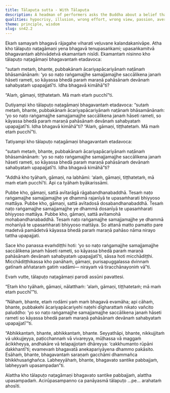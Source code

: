 ```yaml
---
title: Tālapuṭa sutta - With Tālapuṭa
description: A headman of performers asks the Buddha about a belief that those who entertain by distortion of truth are reborn among laughing deities. The Buddha explains that such a mind leads to hell, and even holding such a belief is wrong view, resulting in rebirth in hell or the animal realm.
qualities: hypocrisy, illusion, wrong effort, wrong view, passion, aversion
theme: principle, wisdom
slug: sn42.2
---
```


Ekaṁ samayaṁ bhagavā rājagahe viharati veḷuvane kalandakanivāpe. Atha kho tālapuṭo naṭagāmaṇi yena bhagavā tenupasaṅkami; upasaṅkamitvā bhagavantaṁ abhivādetvā ekamantaṁ nisīdi. Ekamantaṁ nisinno kho tālapuṭo naṭagāmaṇi bhagavantaṁ etadavoca:

“sutaṁ metaṁ, bhante, pubbakānaṁ ācariyapācariyānaṁ naṭānaṁ bhāsamānānaṁ: ‘yo so naṭo raṅgamajjhe samajjamajjhe saccālikena janaṁ hāseti rameti, so kāyassa bhedā paraṁ maraṇā pahāsānaṁ devānaṁ sahabyataṁ upapajjatī’ti. Idha bhagavā kimāhā”ti?

“Alaṁ, gāmaṇi, tiṭṭhatetaṁ. Mā maṁ etaṁ pucchī”ti.

Dutiyampi kho tālapuṭo naṭagāmaṇi bhagavantaṁ etadavoca: “sutaṁ metaṁ, bhante, pubbakānaṁ ācariyapācariyānaṁ naṭānaṁ bhāsamānānaṁ: ‘yo so naṭo raṅgamajjhe samajjamajjhe saccālikena janaṁ hāseti rameti, so kāyassa bhedā paraṁ maraṇā pahāsānaṁ devānaṁ sahabyataṁ upapajjatī’ti. Idha bhagavā kimāhā”ti? “Alaṁ, gāmaṇi, tiṭṭhatetaṁ. Mā maṁ etaṁ pucchī”ti.

Tatiyampi kho tālapuṭo naṭagāmaṇi bhagavantaṁ etadavoca:

“sutaṁ metaṁ, bhante, pubbakānaṁ ācariyapācariyānaṁ naṭānaṁ bhāsamānānaṁ: ‘yo so naṭo raṅgamajjhe samajjamajjhe saccālikena janaṁ hāseti rameti, so kāyassa bhedā paraṁ maraṇā pahāsānaṁ devānaṁ sahabyataṁ upapajjatī’ti. Idha bhagavā kimāhā”ti?

“Addhā kho tyāhaṁ, gāmaṇi, na labhāmi: ‘alaṁ, gāmaṇi, tiṭṭhatetaṁ, mā maṁ etaṁ pucchī’ti. Api ca tyāhaṁ byākarissāmi.

Pubbe kho, gāmaṇi, sattā avītarāgā rāgabandhanabaddhā. Tesaṁ naṭo raṅgamajjhe samajjamajjhe ye dhammā rajanīyā te upasaṁharati bhiyyoso mattāya. Pubbe kho, gāmaṇi, sattā avītadosā dosabandhanabaddhā. Tesaṁ naṭo raṅgamajjhe samajjamajjhe ye dhammā dosanīyā te upasaṁharati bhiyyoso mattāya. Pubbe kho, gāmaṇi, sattā avītamohā mohabandhanabaddhā. Tesaṁ naṭo raṅgamajjhe samajjamajjhe ye dhammā mohanīyā te upasaṁharati bhiyyoso mattāya. So attanā matto pamatto pare madetvā pamādetvā kāyassa bhedā paraṁ maraṇā pahāso nāma nirayo tattha upapajjati.

Sace kho panassa evaṁdiṭṭhi hoti: ‘yo so naṭo raṅgamajjhe samajjamajjhe saccālikena janaṁ hāseti rameti, so kāyassa bhedā paraṁ maraṇā pahāsānaṁ devānaṁ sahabyataṁ upapajjatī’ti, sāssa hoti micchādiṭṭhi. Micchādiṭṭhikassa kho panāhaṁ, gāmaṇi, purisapuggalassa dvinnaṁ gatīnaṁ aññataraṁ gatiṁ vadāmi— nirayaṁ vā tiracchānayoniṁ vā”ti.

Evaṁ vutte, tālapuṭo naṭagāmaṇi parodi assūni pavattesi.

“Etaṁ kho tyāhaṁ, gāmaṇi, nālatthaṁ: ‘alaṁ, gāmaṇi, tiṭṭhatetaṁ; mā maṁ etaṁ pucchī’”ti.

“Nāhaṁ, bhante, etaṁ rodāmi yaṁ maṁ bhagavā evamāha; api cāhaṁ, bhante, pubbakehi ācariyapācariyehi naṭehi dīgharattaṁ nikato vañcito paluddho: ‘yo so naṭo raṅgamajjhe samajjamajjhe saccālikena janaṁ hāseti rameti so kāyassa bhedā paraṁ maraṇā pahāsānaṁ devānaṁ sahabyataṁ upapajjatī’”ti.

“Abhikkantaṁ, bhante, abhikkantaṁ, bhante. Seyyathāpi, bhante, nikkujjitaṁ vā ukkujjeyya, paṭicchannaṁ vā vivareyya, mūḷhassa vā maggaṁ ācikkheyya, andhakāre vā telapajjotaṁ dhāreyya: ‘cakkhumanto rūpāni dakkhantī’ti; evamevaṁ bhagavatā anekapariyāyena dhammo pakāsito. Esāhaṁ, bhante, bhagavantaṁ saraṇaṁ gacchāmi dhammañca bhikkhusaṅghañca. Labheyyāhaṁ, bhante, bhagavato santike pabbajjaṁ, labheyyaṁ upasampadan”ti.

Alattha kho tālapuṭo naṭagāmaṇi bhagavato santike pabbajjaṁ, alattha upasampadaṁ. Acirūpasampanno ca panāyasmā tālapuṭo …pe… arahataṁ ahosīti.